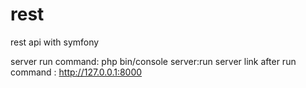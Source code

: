 # rest
rest api with symfony

server run command: php bin/console server:run
server link after run command : http://127.0.0.1:8000
